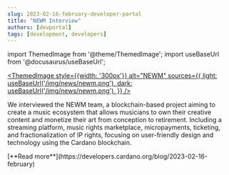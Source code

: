 ```yaml
---
slug: 2023-02-16-february-developer-portal
title: "NEWM Interview"
authors: [devportal]
tags: [development, developers]
---
```


import ThemedImage from '@theme/ThemedImage';
import useBaseUrl from '@docusaurus/useBaseUrl';

 [<ThemedImage
style={{width: '300px'}}
alt="NEWM"
sources={{
    light: useBaseUrl('/img/news/newm.png'),
    dark: useBaseUrl('/img/news/newm.png'),
  }}
/>](https://newm.io/)

We interviewed the NEWM team, a blockchain-based project aiming to create a music ecosystem that allows musicians to own their creative content and monetize their art from conception to retirement. Including a streaming platform, music rights marketplace, micropayments, ticketing, and fractionalization of IP rights, focusing on user-friendly design and technology using the Cardano blockchain.

<div style={{ textAlign: 'right' }}>
 [**Read more**](https://developers.cardano.org/blog/2023-02-16-february) 
</div>